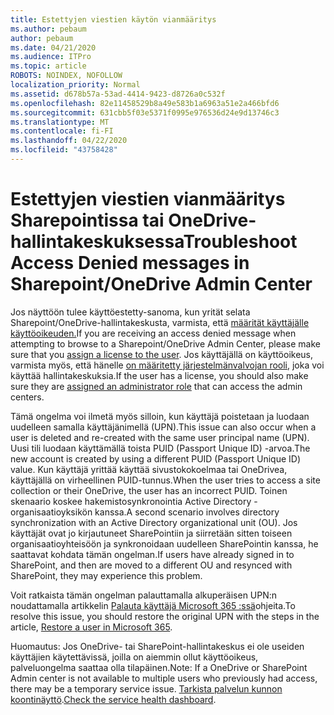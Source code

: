 ```yaml
---
title: Estettyjen viestien käytön vianmääritys
ms.author: pebaum
author: pebaum
ms.date: 04/21/2020
ms.audience: ITPro
ms.topic: article
ROBOTS: NOINDEX, NOFOLLOW
localization_priority: Normal
ms.assetid: d678b57a-53ad-4414-9423-d8726a0c532f
ms.openlocfilehash: 82e11458529b8a49e583b1a6963a51e2a466bfd6
ms.sourcegitcommit: 631cbb5f03e5371f0995e976536d24e9d13746c3
ms.translationtype: MT
ms.contentlocale: fi-FI
ms.lasthandoff: 04/22/2020
ms.locfileid: "43758428"
---
```

# <a name="troubleshoot-access-denied-messages-in-sharepointonedrive-admin-center"></a><span data-ttu-id="24a8b-102">Estettyjen viestien vianmääritys Sharepointissa tai OneDrive-hallintakeskuksessa</span><span class="sxs-lookup"><span data-stu-id="24a8b-102">Troubleshoot Access Denied messages in Sharepoint/OneDrive Admin Center</span></span>

<span data-ttu-id="24a8b-103">Jos näyttöön tulee käyttöestetty-sanoma, kun yrität selata Sharepoint/OneDrive-hallintakeskusta, varmista, että [määrität käyttäjälle käyttöoikeuden.](https://docs.microsoft.com/office365/admin/subscriptions-and-billing/assign-licenses-to-users?view=o365-worldwide&amp;tabs=One)</span><span class="sxs-lookup"><span data-stu-id="24a8b-103">If you are receiving an access denied message when attempting to browse to a Sharepoint/OneDrive Admin Center, please make sure that you [assign a license to the user](https://docs.microsoft.com/office365/admin/subscriptions-and-billing/assign-licenses-to-users?view=o365-worldwide&amp;tabs=One).</span></span> <span data-ttu-id="24a8b-104">Jos käyttäjällä on käyttöoikeus, varmista myös, että hänelle [on määritetty järjestelmänvalvojan rooli,](https://docs.microsoft.com/office365/admin/add-users/about-admin-roles?view=o365-worldwide) joka voi käyttää hallintakeskuksia.</span><span class="sxs-lookup"><span data-stu-id="24a8b-104">If the user has a license, you should also make sure they are [assigned an administrator role](https://docs.microsoft.com/office365/admin/add-users/about-admin-roles?view=o365-worldwide) that can access the admin centers.</span></span>

<span data-ttu-id="24a8b-105">Tämä ongelma voi ilmetä myös silloin, kun käyttäjä poistetaan ja luodaan uudelleen samalla käyttäjänimellä (UPN).</span><span class="sxs-lookup"><span data-stu-id="24a8b-105">This issue can also occur when a user is deleted and re-created with the same user principal name (UPN).</span></span> <span data-ttu-id="24a8b-106">Uusi tili luodaan käyttämällä toista PUID (Passport Unique ID) -arvoa.</span><span class="sxs-lookup"><span data-stu-id="24a8b-106">The new account is created by using a different PUID (Passport Unique ID) value.</span></span> <span data-ttu-id="24a8b-107">Kun käyttäjä yrittää käyttää sivustokokoelmaa tai OneDrivea, käyttäjällä on virheellinen PUID-tunnus.</span><span class="sxs-lookup"><span data-stu-id="24a8b-107">When the user tries to access a site collection or their OneDrive, the user has an incorrect PUID.</span></span> <span data-ttu-id="24a8b-108">Toinen skenaario koskee hakemistosynkronointia Active Directory -organisaatioyksikön kanssa.</span><span class="sxs-lookup"><span data-stu-id="24a8b-108">A second scenario involves directory synchronization with an Active Directory organizational unit (OU).</span></span> <span data-ttu-id="24a8b-109">Jos käyttäjät ovat jo kirjautuneet SharePointiin ja siirretään sitten toiseen organisaatioyhteisöön ja synkronoidaan uudelleen SharePointin kanssa, he saattavat kohdata tämän ongelman.</span><span class="sxs-lookup"><span data-stu-id="24a8b-109">If users have already signed in to SharePoint, and then are moved to a different OU and resynced with SharePoint, they may experience this problem.</span></span>

<span data-ttu-id="24a8b-110">Voit ratkaista tämän ongelman palauttamalla alkuperäisen UPN:n noudattamalla artikkelin [Palauta käyttäjä Microsoft 365 :ssä](https://docs.microsoft.com/office365/admin/add-users/restore-user?view=o365-worldwide)ohjeita.</span><span class="sxs-lookup"><span data-stu-id="24a8b-110">To resolve this issue, you should restore the original UPN with the steps in the article, [Restore a user in Microsoft 365](https://docs.microsoft.com/office365/admin/add-users/restore-user?view=o365-worldwide).</span></span>

<span data-ttu-id="24a8b-111">Huomautus: Jos OneDrive- tai SharePoint-hallintakeskus ei ole useiden käyttäjien käytettävissä, joilla on aiemmin ollut käyttöoikeus, palveluongelma saattaa olla tilapäinen.</span><span class="sxs-lookup"><span data-stu-id="24a8b-111">Note: If a OneDrive or SharePoint Admin center is not available to multiple users who previously had access, there may be a temporary service issue.</span></span>  <span data-ttu-id="24a8b-112">[Tarkista palvelun kunnon koontinäyttö](https://portal.office.com/adminportal/home#/servicehealth).</span><span class="sxs-lookup"><span data-stu-id="24a8b-112">[Check the service health dashboard](https://portal.office.com/adminportal/home#/servicehealth).</span></span>


